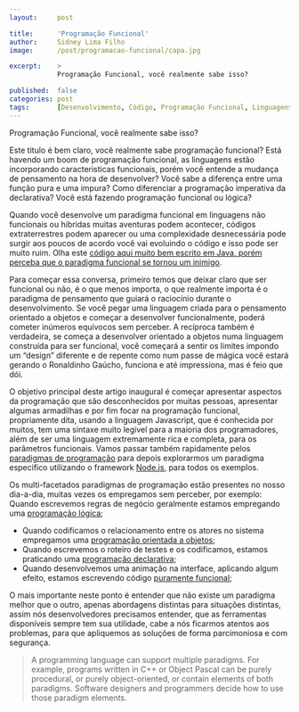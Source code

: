 ```yaml
---
layout:     post

title:      'Programação Funcional'
author:     Sidney Lima Filho
image:      /post/programacao-funcional/capa.jpg

excerpt:    > 
            Programação Funcional, você realmente sabe isso?

published:  false
categories: post
tags:       [Desenvolvimento, Código, Programação Funcional, Linguagens]
---
```


Programação Funcional, você realmente sabe isso?

Este titulo é bem claro, você realmente sabe programação funcional? Está havendo um boom de programação funcional, as linguagens estão incorporando caracteristicas funcionais, porém você entende a mudança de pensamento na hora de desenvolver? Você sabe a diferença entre uma função pura e uma impura? Como diferenciar a programação imperativa da declarativa? Você está fazendo programação funcional ou lógica?

Quando você desenvolve um paradigma funcional em linguagens não funcionais ou hibridas muitas aventuras podem acontecer, códigos extraterrestres podem aparecer ou uma complexidade desnecessária pode surgir aos poucos de acordo você vai evoluindo o código e isso pode ser muito ruim. Olha este [código aqui muito bem escrito em Java, porém perceba que o paradigma funcional se tornou um inimigo][1]. 

Para começar essa conversa, primeiro temos que deixar claro que ser funcional ou não, é o que menos importa, o que realmente importa é o paradigma de pensamento que guiará o raciocínio durante o desenvolvimento. Se você pegar uma linguagem criada para o pensamento orientado a objetos e começar a desenvolver funcionalmente, poderá cometer inúmeros equívocos sem perceber. A recíproca também é verdadeira, se começa a desenvolver orientado a objetos numa linguagem construída para ser funcional, você começará a sentir os limites impondo um “design” diferente e de repente como num passe de mágica você estará gerando o Ronaldinho Gaúcho, funciona e até impressiona, mas é feio que dói.

O objetivo principal deste artigo inaugural é começar apresentar aspectos da programação que são desconhecidos por muitas pessoas, apresentar algumas armadilhas e por fim focar na programação funcional, propriamente dita, usando a linguagem Javascript, que é conhecida por muitos, tem uma sintaxe muito legivel para a maioria dos programadores, além de ser uma linguagem extremamente rica e completa, para os parâmetros funcionais. Vamos passar também rapidamente pelos [paradigmas de programação][2] para depois explorarmos um paradigma especifico utilizando o framework [Node.js][3], para todos os exemplos.


Os multi-facetados paradigmas de programação estão presentes no nosso dia-a-dia, muitas vezes os empregamos sem perceber, por exemplo: 
Quando escrevemos regras de negócio geralmente estamos empregando uma [programação lógica][4];

*   Quando codificamos o relacionamento entre os atores no sistema empregamos uma [programação orientada a objetos][5];
*   Quando escrevemos o roteiro de testes e os codificamos, estamos praticando uma [programação declarativa][6];
*   Quando desenvolvemos uma animação na interface, aplicando algum efeito, estamos escrevendo código [puramente funcional][7];

O mais importante neste ponto é entender que não existe um paradigma melhor que o outro, apenas abordagens distintas para situações distintas, assim nós desenvolvedores precisamos entender, que as ferramentas disponíveis sempre tem sua utilidade, cabe a nós ficarmos atentos aos problemas, para que apliquemos as soluções de forma parcimoniosa e com segurança.

>   A programming language can support multiple paradigms. For example, programs written in C++ or Object Pascal can be purely procedural, or purely object-oriented, or contain elements of both paradigms. Software designers and programmers decide how to use those paradigm elements.


[1]:    http://blog.caelum.com.br/um-toque-de-programacao-funcional-em-java/
[2]:    http://en.wikipedia.org/wiki/List_of_multi-paradigm_programming_languages#Paradigm_summaries
[3]:    http://nodejs.org/
[4]:    http://en.wikipedia.org/wiki/Logic_programming
[5]:    http://en.wikipedia.org/wiki/Object-oriented_programming
[6]:    http://en.wikipedia.org/wiki/Declarative_programming
[7]:    http://en.wikipedia.org/wiki/Functional_programming